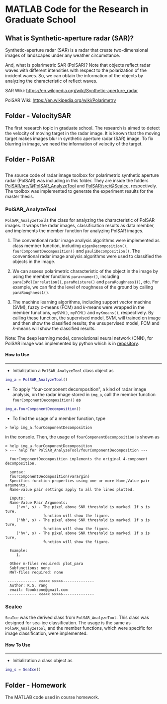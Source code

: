 # MATLAB Code for the Research in Graduate School

## What is Synthetic-aperture radar (SAR)?

Synthetic-aperture radar (SAR) is a radar that create two-dimensional images of landscapes under any weather circumstance.

And, what is polarimetric SAR (PolSAR)?
Note that objects reflect radar waves with different intensities with respect to the polarization of the incident waves.
So, we can obtain the information of the objects by analyzing the characteristic of reflect waves.

SAR Wiki: https://en.wikipedia.org/wiki/Synthetic-aperture_radar

PolSAR Wiki: https://en.wikipedia.org/wiki/Polarimetry

## Folder - VelocitySAR

The first research topic in graduate school. The research is aimed to detect the velocity of moving target in the radar image.
It is known that the moving target makes images blur in synthetic aperture radar (SAR) image. To fix blurring in image, we need the information of velocity of the target.

## Folder - PolSAR

##

The source code of radar image toolbox for polarimetric synthetic aperture radar (PolSAR) was including in this folder.
They are inside the folders 
[PolSAR/src/@PolSAR_AnalyzeTool](https://github.com/eesaber/Matlab/tree/master/PolSAR/src/%40PolSAR_AnalyzeTool)
and [PolSAR/src/@SeaIce](https://github.com/eesaber/Matlab/tree/master/PolSAR/src/%40SeaIce), respectively.
The toolbox was implemented to generate the experiment results for the master thesis.

### PolSAR_AnalyzeTool

`PolSAR_AnalyzeTool`is the class for analyzing the characteristic of PolSAR images. 
It wraps the radar images, classification results as data member, and implements the member function for analyzing PolSAR images.

1. The conventional radar image analysis algorithms were implemented as class member function, including `eigenDecomposition()`, `fourComponentDecomposition()` and `pauliDecomposition()`. 
The conventional radar image analysis algorithms were used to classified the objects in the image.

2. We can assess polarimetric characteristic of the object in the image by using the member functions `para<name>()`, 
including `paraCoPolCorrelation()`, `paraMoisture()` and `paraRoughness1()`,  etc. 
For example, we can find the level of roughness of the ground by calling `paraRoughness1()`.

3. The machine learning algorithms, including support vector machine (SVM), fuzzy *c*-means (FCM) and *k*-means were wrapped in the member functions, `mySVM()`, `myFCM()` and `myKmeans()`, respectively. 
By calling these function, the supervised model, SVM, will trained on image and then show the classified results; 
the unsupervised model, FCM and *k*-means will show the classified results.

Note: The deep learning model, convolutional neural network (CNN), for PolSAR image was implemented by python which is in [repository](https://github.com/eesaber/PolSAR_ML/tree/master/src/sea_ice).

#### How to Use
---------------
* Initialization a `PolSAR_AnalyzeTool` class object as 
```Matlab
img_a = PolSAR_AnalyzeTool()
```

* To apply "four-component decomposition", a kind of radar image analysis, on the radar image stored in `img_a`, 
call the member function `fourComponentDecomposition()` as
```Matlab
img_a.fourComponentDecomposition()
```

* To find the usage of a member function, type 
```console
> help img_a.fourComponentDecomposition
```
in the console. Then, the usage of `fourComponentDecomposition` is shown as 
```console
> help img_a.fourComponentDecomposition
> --- help for PolSAR_AnalyzeTool/fourComponentDecomposition ---

  fourComponentDecomposition implements the original 4-component decomposition.
 
  syntax:
  fourComponentDecomposition(varargin)
  Specifies function properties using one or more Name,Value pair arguments. 
  Name-value pair settings apply to all the lines plotted. 
 
  Inputs:
  Name-Value Pair Arguments:
     ('vv', s) - The pixel above SNR threshold is marked. If s is ture, 
                 function will show the figure.
     ('hh', s) - The pixel above SNR threshold is marked. If s is ture, 
                 function will show the figure.
     ('hv', s) - The pixel above SNR threshold is marked. If s is ture, 
                 function will show the figure.
 
  Example: 
     1.
 
  Other m-files required: plot_para
  Subfunctions: none
  MAT-files required: none
 
 ------------- <<<<< >>>>>--------------
  Author: K.S. Yang
  email: fbookzone@gmail.com
 ------------- <<<<< >>>>>--------------
```

### SeaIce
`SeaIce` was the derived class from `PolSAR_AnalyzeTool`. This class was designed for sea-ice classification. The usage is the same as
`PolSAR_AnalyzeTool`, and the member functions, which were specific for image classification, were implemented.

#### How To Use
-------------
* Initialization a class object as
```Matlab
img_s = SeaIce()
```

## Folder - Homework
The MATLAB code used in course homework.
